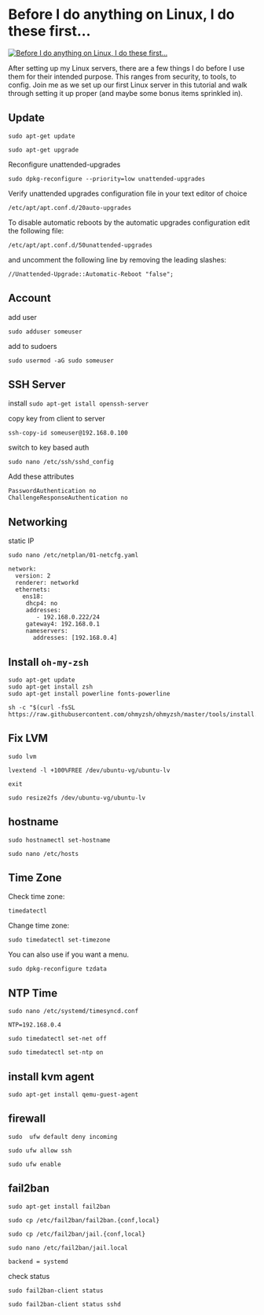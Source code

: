 # Before I do anything on Linux, I do these first...


[![Before I do anything on Linux, I do these first...](https://img.youtube.com/vi/ZsjK4VDopiE/0.jpg)](https://www.youtube.com/watch?v=ZsjK4VDopiE "Before I do anything on Linux, I do these first...")

After setting up my Linux servers, there are a few things I do before I use them for their intended purpose.  This ranges from security, to tools, to config.  Join me as we set up our first Linux server in this tutorial and walk through setting it up proper (and maybe some bonus items sprinkled in).



## Update

```
sudo apt-get update

sudo apt-get upgrade
```

Reconfigure unattended-upgrades

`sudo dpkg-reconfigure --priority=low unattended-upgrades`

Verify unattended upgrades configuration file in your text editor of choice

`/etc/apt/apt.conf.d/20auto-upgrades`

To disable automatic reboots by the automatic upgrades configuration edit the following file:

`/etc/apt/apt.conf.d/50unattended-upgrades`

and uncomment the following line by removing the leading slashes:

`//Unattended-Upgrade::Automatic-Reboot "false";`


## Account

add user

`sudo adduser someuser`

add to sudoers

`sudo usermod -aG sudo someuser`

## SSH Server

install
`sudo apt-get istall openssh-server`

copy key from client to server

`ssh-copy-id someuser@192.168.0.100`

switch to key based auth

`sudo nano /etc/ssh/sshd_config`

Add these attributes

```
PasswordAuthentication no
ChallengeResponseAuthentication no
```


## Networking

static IP

`sudo nano /etc/netplan/01-netcfg.yaml`

```
network:
  version: 2
  renderer: networkd
  ethernets:
    ens18:
     dhcp4: no
     addresses:
        - 192.168.0.222/24
     gateway4: 192.168.0.1
     nameservers:
       addresses: [192.168.0.4]

```




## Install `oh-my-zsh`


```
sudo apt-get update
sudo apt-get install zsh
sudo apt-get install powerline fonts-powerline

sh -c "$(curl -fsSL https://raw.githubusercontent.com/ohmyzsh/ohmyzsh/master/tools/install.sh)"
```

## Fix LVM

`sudo lvm`


`lvextend -l +100%FREE /dev/ubuntu-vg/ubuntu-lv`

`exit`

`sudo resize2fs /dev/ubuntu-vg/ubuntu-lv`

## hostname

`sudo hostnamectl set-hostname`

`sudo nano /etc/hosts`

## Time Zone

Check time zone:

`timedatectl`

Change time zone:

`sudo timedatectl set-timezone`

You can also use if you want a menu.

`sudo dpkg-reconfigure tzdata `



##  NTP Time

`sudo nano /etc/systemd/timesyncd.conf`

```
NTP=192.168.0.4
```

`sudo timedatectl set-net off`

`sudo timedatectl set-ntp on`


## install kvm agent

`sudo apt-get install qemu-guest-agent`


## firewall

`sudo  ufw default deny incoming`

`sudo ufw allow ssh`

`sudo ufw enable`

## fail2ban

`sudo apt-get install fail2ban`

`sudo cp /etc/fail2ban/fail2ban.{conf,local}`

`sudo cp /etc/fail2ban/jail.{conf,local}`

`sudo nano /etc/fail2ban/jail.local`

```
backend = systemd
```

check status

`sudo fail2ban-client status`


`sudo fail2ban-client status sshd`
